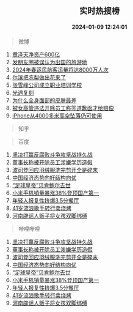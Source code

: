 <div align="center"><h2>实时热搜榜</h2><h4>2024-01-09 12:24:01</h4></div>

> 微博  

1. [章泽天净资产600亿](https://s.weibo.com/weibo?q=%23%E7%AB%A0%E6%B3%BD%E5%A4%A9%E5%87%80%E8%B5%84%E4%BA%A7600%E4%BA%BF%23&t=31&band_rank=1&Refer=top)<br />
2. [发朋友圈被误认为出国的旅游地](https://s.weibo.com/weibo?q=%23%E5%8F%91%E6%9C%8B%E5%8F%8B%E5%9C%88%E8%A2%AB%E8%AF%AF%E8%AE%A4%E4%B8%BA%E5%87%BA%E5%9B%BD%E7%9A%84%E6%97%85%E6%B8%B8%E5%9C%B0%23&t=31&band_rank=2&Refer=top)<br />
3. [2024年春运民航客运量将达8000万人次](https://s.weibo.com/weibo?q=%232024%E5%B9%B4%E6%98%A5%E8%BF%90%E6%B0%91%E8%88%AA%E5%AE%A2%E8%BF%90%E9%87%8F%E5%B0%86%E8%BE%BE8000%E4%B8%87%E4%BA%BA%E6%AC%A1%23&t=31&band_rank=3&Refer=top)<br />
4. [尔滨把冻梨做出花来了](https://s.weibo.com/weibo?q=%23%E5%B0%94%E6%BB%A8%E6%8A%8A%E5%86%BB%E6%A2%A8%E5%81%9A%E5%87%BA%E8%8A%B1%E6%9D%A5%E4%BA%86%23&t=31&band_rank=4&Refer=top)<br />
5. [张雪峰公司成立职业培训学校](https://s.weibo.com/weibo?q=%23%E5%BC%A0%E9%9B%AA%E5%B3%B0%E5%85%AC%E5%8F%B8%E6%88%90%E7%AB%8B%E8%81%8C%E4%B8%9A%E5%9F%B9%E8%AE%AD%E5%AD%A6%E6%A0%A1%23&t=31&band_rank=5&Refer=top)<br />
6. [光遇复刻](https://s.weibo.com/weibo?q=%E5%85%89%E9%81%87%E5%A4%8D%E5%88%BB&t=31&band_rank=6&Refer=top)<br />
7. [为什么全身面部的皮肤最差](https://s.weibo.com/weibo?q=%23%E4%B8%BA%E4%BB%80%E4%B9%88%E5%85%A8%E8%BA%AB%E9%9D%A2%E9%83%A8%E7%9A%84%E7%9A%AE%E8%82%A4%E6%9C%80%E5%B7%AE%23&t=31&band_rank=7&Refer=top)<br />
8. [被女高管违法开除员工称签道歉函才给赔偿](https://s.weibo.com/weibo?q=%23%E8%A2%AB%E5%A5%B3%E9%AB%98%E7%AE%A1%E8%BF%9D%E6%B3%95%E5%BC%80%E9%99%A4%E5%91%98%E5%B7%A5%E7%A7%B0%E7%AD%BE%E9%81%93%E6%AD%89%E5%87%BD%E6%89%8D%E7%BB%99%E8%B5%94%E5%81%BF%23&t=31&band_rank=8&Refer=top)<br />
9. [iPhone从4000多米高空坠落仍可使用](https://s.weibo.com/weibo?q=%23iPhone%E4%BB%8E4000%E5%A4%9A%E7%B1%B3%E9%AB%98%E7%A9%BA%E5%9D%A0%E8%90%BD%E4%BB%8D%E5%8F%AF%E4%BD%BF%E7%94%A8%23&t=31&band_rank=9&Refer=top)<br />

> 知乎  


> 百度  

1. [坚决打赢反腐败斗争攻坚战持久战](https://www.baidu.com/s?wd=%E5%9D%9A%E5%86%B3%E6%89%93%E8%B5%A2%E5%8F%8D%E8%85%90%E8%B4%A5%E6%96%97%E4%BA%89%E6%94%BB%E5%9D%9A%E6%88%98%E6%8C%81%E4%B9%85%E6%88%98&sa=fyb_news&rsv_dl=fyb_news)<br />
2. [董事长称被开除员工涉嫌学历造假](https://www.baidu.com/s?wd=%E8%91%A3%E4%BA%8B%E9%95%BF%E7%A7%B0%E8%A2%AB%E5%BC%80%E9%99%A4%E5%91%98%E5%B7%A5%E6%B6%89%E5%AB%8C%E5%AD%A6%E5%8E%86%E9%80%A0%E5%81%87&sa=fyb_news&rsv_dl=fyb_news)<br />
3. [波司登回应羽绒服洗完剪开全是碎末](https://www.baidu.com/s?wd=%E6%B3%A2%E5%8F%B8%E7%99%BB%E5%9B%9E%E5%BA%94%E7%BE%BD%E7%BB%92%E6%9C%8D%E6%B4%97%E5%AE%8C%E5%89%AA%E5%BC%80%E5%85%A8%E6%98%AF%E7%A2%8E%E6%9C%AB&sa=fyb_news&rsv_dl=fyb_news)<br />
4. [中国经济态势向好结构向优](https://www.baidu.com/s?wd=%E4%B8%AD%E5%9B%BD%E7%BB%8F%E6%B5%8E%E6%80%81%E5%8A%BF%E5%90%91%E5%A5%BD%E7%BB%93%E6%9E%84%E5%90%91%E4%BC%98&sa=fyb_news&rsv_dl=fyb_news)<br />
5. [“足球皇帝”贝肯鲍尔去世](https://www.baidu.com/s?wd=%E2%80%9C%E8%B6%B3%E7%90%83%E7%9A%87%E5%B8%9D%E2%80%9D%E8%B4%9D%E8%82%AF%E9%B2%8D%E5%B0%94%E5%8E%BB%E4%B8%96&sa=fyb_news&rsv_dl=fyb_news)<br />
6. [小米手机销量暴涨38%登顶国产第一](https://www.baidu.com/s?wd=%E5%B0%8F%E7%B1%B3%E6%89%8B%E6%9C%BA%E9%94%80%E9%87%8F%E6%9A%B4%E6%B6%A838%25%E7%99%BB%E9%A1%B6%E5%9B%BD%E4%BA%A7%E7%AC%AC%E4%B8%80&sa=fyb_news&rsv_dl=fyb_news)<br />
7. [年轻人报复性挤爆3.5分餐厅](https://www.baidu.com/s?wd=%E5%B9%B4%E8%BD%BB%E4%BA%BA%E6%8A%A5%E5%A4%8D%E6%80%A7%E6%8C%A4%E7%88%863.5%E5%88%86%E9%A4%90%E5%8E%85&sa=fyb_news&rsv_dl=fyb_news)<br />
8. [41岁流浪歌手转行卖烧烤](https://www.baidu.com/s?wd=41%E5%B2%81%E6%B5%81%E6%B5%AA%E6%AD%8C%E6%89%8B%E8%BD%AC%E8%A1%8C%E5%8D%96%E7%83%A7%E7%83%A4&sa=fyb_news&rsv_dl=fyb_news)<br />
9. [河南辟谣人贩子将女孩双脚绑缚](https://www.baidu.com/s?wd=%E6%B2%B3%E5%8D%97%E8%BE%9F%E8%B0%A3%E4%BA%BA%E8%B4%A9%E5%AD%90%E5%B0%86%E5%A5%B3%E5%AD%A9%E5%8F%8C%E8%84%9A%E7%BB%91%E7%BC%9A&sa=fyb_news&rsv_dl=fyb_news)<br />

> 哔哩哔哩  

1. [坚决打赢反腐败斗争攻坚战持久战](https://www.baidu.com/s?wd=%E5%9D%9A%E5%86%B3%E6%89%93%E8%B5%A2%E5%8F%8D%E8%85%90%E8%B4%A5%E6%96%97%E4%BA%89%E6%94%BB%E5%9D%9A%E6%88%98%E6%8C%81%E4%B9%85%E6%88%98&sa=fyb_news&rsv_dl=fyb_news)<br />
2. [董事长称被开除员工涉嫌学历造假](https://www.baidu.com/s?wd=%E8%91%A3%E4%BA%8B%E9%95%BF%E7%A7%B0%E8%A2%AB%E5%BC%80%E9%99%A4%E5%91%98%E5%B7%A5%E6%B6%89%E5%AB%8C%E5%AD%A6%E5%8E%86%E9%80%A0%E5%81%87&sa=fyb_news&rsv_dl=fyb_news)<br />
3. [波司登回应羽绒服洗完剪开全是碎末](https://www.baidu.com/s?wd=%E6%B3%A2%E5%8F%B8%E7%99%BB%E5%9B%9E%E5%BA%94%E7%BE%BD%E7%BB%92%E6%9C%8D%E6%B4%97%E5%AE%8C%E5%89%AA%E5%BC%80%E5%85%A8%E6%98%AF%E7%A2%8E%E6%9C%AB&sa=fyb_news&rsv_dl=fyb_news)<br />
4. [中国经济态势向好结构向优](https://www.baidu.com/s?wd=%E4%B8%AD%E5%9B%BD%E7%BB%8F%E6%B5%8E%E6%80%81%E5%8A%BF%E5%90%91%E5%A5%BD%E7%BB%93%E6%9E%84%E5%90%91%E4%BC%98&sa=fyb_news&rsv_dl=fyb_news)<br />
5. [“足球皇帝”贝肯鲍尔去世](https://www.baidu.com/s?wd=%E2%80%9C%E8%B6%B3%E7%90%83%E7%9A%87%E5%B8%9D%E2%80%9D%E8%B4%9D%E8%82%AF%E9%B2%8D%E5%B0%94%E5%8E%BB%E4%B8%96&sa=fyb_news&rsv_dl=fyb_news)<br />
6. [小米手机销量暴涨38%登顶国产第一](https://www.baidu.com/s?wd=%E5%B0%8F%E7%B1%B3%E6%89%8B%E6%9C%BA%E9%94%80%E9%87%8F%E6%9A%B4%E6%B6%A838%25%E7%99%BB%E9%A1%B6%E5%9B%BD%E4%BA%A7%E7%AC%AC%E4%B8%80&sa=fyb_news&rsv_dl=fyb_news)<br />
7. [年轻人报复性挤爆3.5分餐厅](https://www.baidu.com/s?wd=%E5%B9%B4%E8%BD%BB%E4%BA%BA%E6%8A%A5%E5%A4%8D%E6%80%A7%E6%8C%A4%E7%88%863.5%E5%88%86%E9%A4%90%E5%8E%85&sa=fyb_news&rsv_dl=fyb_news)<br />
8. [41岁流浪歌手转行卖烧烤](https://www.baidu.com/s?wd=41%E5%B2%81%E6%B5%81%E6%B5%AA%E6%AD%8C%E6%89%8B%E8%BD%AC%E8%A1%8C%E5%8D%96%E7%83%A7%E7%83%A4&sa=fyb_news&rsv_dl=fyb_news)<br />
9. [河南辟谣人贩子将女孩双脚绑缚](https://www.baidu.com/s?wd=%E6%B2%B3%E5%8D%97%E8%BE%9F%E8%B0%A3%E4%BA%BA%E8%B4%A9%E5%AD%90%E5%B0%86%E5%A5%B3%E5%AD%A9%E5%8F%8C%E8%84%9A%E7%BB%91%E7%BC%9A&sa=fyb_news&rsv_dl=fyb_news)<br />
